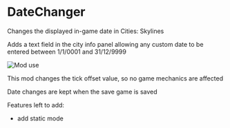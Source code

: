 # DateChanger
Changes the displayed in-game date in Cities: Skylines

Adds a text field in the city info panel allowing any custom date to be entered between 1/1/0001 and 31/12/9999

![Mod use](datechangermod-preview.gif)

This mod changes the tick offset value, so no game mechanics are affected

Date changes are kept when the save game is saved


Features left to add:

- add static mode
